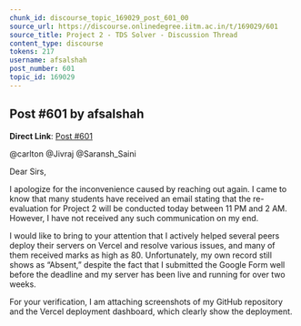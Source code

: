 ```yaml
---
chunk_id: discourse_topic_169029_post_601_00
source_url: https://discourse.onlinedegree.iitm.ac.in/t/169029/601
source_title: Project 2 - TDS Solver - Discussion Thread
content_type: discourse
tokens: 217
username: afsalshah
post_number: 601
topic_id: 169029
---
```


## Post #601 by afsalshah

**Direct Link**: [Post #601](https://discourse.onlinedegree.iitm.ac.in/t/169029/601)

@carlton @Jivraj @Saransh_Saini

Dear Sirs,

I apologize for the inconvenience caused by reaching out again. I came to know that many students have received an email stating that the re-evaluation for Project 2 will be conducted today between 11 PM and 2 AM. However, I have not received any such communication on my end.

I would like to bring to your attention that I actively helped several peers deploy their servers on Vercel and resolve various issues, and many of them received marks as high as 80. Unfortunately, my own record still shows as “Absent,” despite the fact that I submitted the Google Form well before the deadline and my server has been live and running for over two weeks.

For your verification, I am attaching screenshots of my GitHub repository and the Vercel deployment dashboard, which clearly show the deployment.

